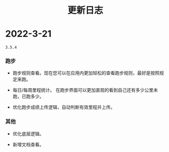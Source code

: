<h1 align="center">更新日志</h1>


# 2022-3-21

`3.5.4`

### 跑步

- 跑步规则查看。现在您可以在应用内更加轻松的查看跑步规则，最好是按照规定来跑。

- 每日/每周里程统计。 在跑步界面可以更加直观的看到自己还有多少公里未跑，已跑多少。

- 优化跑步成绩上传逻辑，自动判断有效里程并上传。

### 其他

- 优化底层逻辑。

- 新增文档查看。